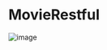 # MovieRestful
![image](https://user-images.githubusercontent.com/50194817/179227903-5f53ef61-4b7b-408d-978c-916fb6d1b282.png)
